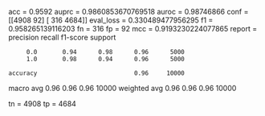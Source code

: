 acc = 0.9592
auprc = 0.9860853670769518
auroc = 0.98746866
conf = [[4908   92]
 [ 316 4684]]
eval_loss = 0.330489477956295
f1 = 0.958265139116203
fn = 316
fp = 92
mcc = 0.9193230224077865
report =               precision    recall  f1-score   support

         0.0       0.94      0.98      0.96      5000
         1.0       0.98      0.94      0.96      5000

    accuracy                           0.96     10000
   macro avg       0.96      0.96      0.96     10000
weighted avg       0.96      0.96      0.96     10000

tn = 4908
tp = 4684